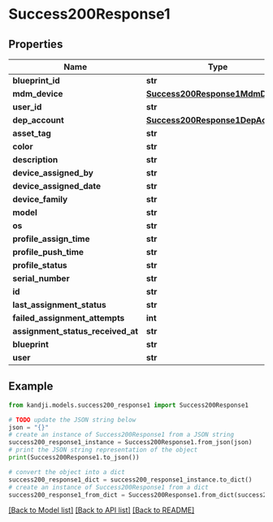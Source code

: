 # Success200Response1


## Properties

Name | Type | Description | Notes
------------ | ------------- | ------------- | -------------
**blueprint_id** | **str** |  | [optional] 
**mdm_device** | [**Success200Response1MdmDevice**](Success200Response1MdmDevice.md) |  | [optional] 
**user_id** | **str** |  | [optional] 
**dep_account** | [**Success200Response1DepAccount**](Success200Response1DepAccount.md) |  | [optional] 
**asset_tag** | **str** |  | [optional] 
**color** | **str** |  | [optional] 
**description** | **str** |  | [optional] 
**device_assigned_by** | **str** |  | [optional] 
**device_assigned_date** | **str** |  | [optional] 
**device_family** | **str** |  | [optional] 
**model** | **str** |  | [optional] 
**os** | **str** |  | [optional] 
**profile_assign_time** | **str** |  | [optional] 
**profile_push_time** | **str** |  | [optional] 
**profile_status** | **str** |  | [optional] 
**serial_number** | **str** |  | [optional] 
**id** | **str** |  | [optional] 
**last_assignment_status** | **str** |  | [optional] 
**failed_assignment_attempts** | **int** |  | [optional] 
**assignment_status_received_at** | **str** |  | [optional] 
**blueprint** | **str** |  | [optional] 
**user** | **str** |  | [optional] 

## Example

```python
from kandji.models.success200_response1 import Success200Response1

# TODO update the JSON string below
json = "{}"
# create an instance of Success200Response1 from a JSON string
success200_response1_instance = Success200Response1.from_json(json)
# print the JSON string representation of the object
print(Success200Response1.to_json())

# convert the object into a dict
success200_response1_dict = success200_response1_instance.to_dict()
# create an instance of Success200Response1 from a dict
success200_response1_from_dict = Success200Response1.from_dict(success200_response1_dict)
```
[[Back to Model list]](../README.md#documentation-for-models) [[Back to API list]](../README.md#documentation-for-api-endpoints) [[Back to README]](../README.md)


